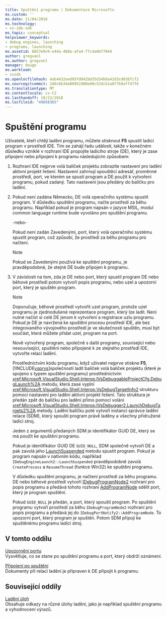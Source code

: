 ```yaml
---
title: Spuštění programu | Dokumentace Microsoftu
ms.custom: ''
ms.date: 11/04/2016
ms.technology:
- vs-ide-sdk
ms.topic: conceptual
helpviewer_keywords:
- debug engines, launching
- programs, launching
ms.assetid: 6857e9c6-e44a-468a-afa4-f7c4a0b77844
author: gregvanl
ms.author: gregvanl
manager: douge
ms.workload:
- vssdk
ms.openlocfilehash: 4ab4432eed95fd042bd35d34b6a42d3cd036fcf2
ms.sourcegitcommit: 240c8b34e80952d00e90c52dcb1a077b9aff47f6
ms.translationtype: MT
ms.contentlocale: cs-CZ
ms.lasthandoff: 10/23/2018
ms.locfileid: "49858365"
---
```

# <a name="launch-a-program"></a>Spuštění programu
Uživatelé, kteří chtějí ladění programu, můžete stisknout **F5** spustit ladicí program v prostředí IDE. Tím se zahájí řadu událostí, takže v konečném důsledku vzniklé v rozhraní IDE propojíte ladicího stroje (DE), který je zase připojení nebo připojení k programu následujícím způsobem:  
  
1. Rozhraní IDE nejprve volá balíček projektu zobrazíte nastavení pro ladění aktivní projekt řešení. Nastavení zahrnují spouštěcí adresář, proměnné prostředí, port, ve kterém se spustí program a DE použít k vytvoření programu, pokud zadaný. Tato nastavení jsou předány do balíčku pro ladění.  
  
2. Pokud není zadána Německo, DE volá operačního systému spustit program. V důsledku spuštění programu, načte prostředí za běhu programu. Například pokud je program napsán v jazyce MSIL, modul common language runtime bude vyvoláno pro spuštění programu.  
  
    -nebo-  
  
    Pokud není zadán Zavedenými, port, který volá operačního systému spustit program, což způsobí, že prostředí za běhu programu pro načtení.  
  
   > [!NOTE]
   >  Pokud se Zavedenými používá ke spuštění programu, je pravděpodobné, že stejné DE bude připojen k programu.  
  
3. V závislosti na tom, zda je DE nebo port, který spustil program DE nebo běhové prostředí potom vytvoří popis programu, nebo uzel a upozorní port, který je spuštěn program.  
  
   > [!NOTE]
   >  Doporučuje, běhové prostředí vytvořit uzel program, protože uzel programu je zjednodušené reprezentace program, který lze ladit. Není nutné načíst si celé DE jenom k vytvoření a registrace uzlu programu. Pokud je DE je navržená ke spuštění procesu prostředí IDE, ale bez integrovaného vývojového prostředí je ve skutečnosti spuštěn, musí být součást, která můžete přidat uzel, program na port.  
  
   Nově vytvořený program, společně s další programy, související nebo nesouvisející, spuštění nebo připojené k ze stejného prostředí IDE, vytvořte relaci ladění.  
  
   Prostřednictvím kódu programu, když uživatel nejprve stiskne **F5**, [!INCLUDE[vsprvs](../../code-quality/includes/vsprvs_md.md)]společnosti ladit balíček volá balíček projektu (které je spojeno s typem spuštění programu) prostřednictvím <xref:Microsoft.VisualStudio.Shell.Interop.IVsDebuggableProjectCfg.DebugLaunch%2A> metodu, která zase vyplní <xref:Microsoft.VisualStudio.Shell.Interop.VsDebugTargetInfo2> strukturu pomocí nastavení pro ladění aktivní projekt řešení. Tato struktura je předán zpět do balíčku pro ladění přímo pomocí volání <xref:Microsoft.VisualStudio.Shell.Interop.IVsDebugger2.LaunchDebugTargets2%2A> metody. Ladění balíčku poté vytvoří instanci správce ladění relace (SDM), který spouští program právě laděny a všechny přidružené ladicí stroj.  
  
   Jeden z argumentů předaných SDM je identifikátor GUID DE, který se má použít ke spuštění programu.  
  
   Pokud je identifikátor GUID DE `GUID_NULL`, SDM společně vytvoří DE a pak zavolá jeho [LaunchSuspended](../../extensibility/debugger/reference/idebugenginelaunch2-launchsuspended.md) metodu spustit program. Pokud je program napsán v nativním kódu, například `IDebugEngineLaunch2::LaunchSuspended` pravděpodobně zavolá `CreateProcess` a `ResumeThread` (funkce Win32) ke spuštění programu.  
  
   V důsledku spuštění programu, je načtení prostředí za běhu programu. DE nebo běhové prostředí vytvoří [IDebugProgramNode2](../../extensibility/debugger/reference/idebugprogramnode2.md) rozhraní pro popis programu a předává tohoto rozhraní [AddProgramNode](../../extensibility/debugger/reference/idebugportnotify2-addprogramnode.md) sdělit port, který je program spuštění.  
  
   Pokud `GUID_NULL` je předán, a port, který spouští program. Po spuštění programu vytvoří prostředí za běhu `IDebugProgramNode2` rozhraní pro popis programu a předává jej do `IDebugPortNotify2::AddProgramNode`. To upozorní port, který program je spuštěn. Potom SDM připojí ke spuštěnému programu ladicí stroj.  
  
## <a name="in-this-section"></a>V tomto oddílu  
 [Upozornění portu](../../extensibility/debugger/notifying-the-port.md)  
 Vysvětluje, co se stane po spuštění programu a port, který obdrží oznámení.  
  
 [Připojení po spuštění](../../extensibility/debugger/attaching-after-a-launch.md)  
 Dokumenty při relaci ladění je připraven k DE připojit k programu.  
  
## <a name="related-sections"></a>Související oddíly  
 [Ladění úloh](../../extensibility/debugger/debugging-tasks.md)  
 Obsahuje odkazy na různé úlohy ladění, jako je například spuštění programu a vyhodnocení výrazů.